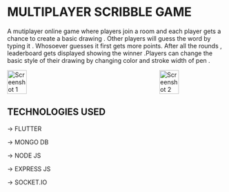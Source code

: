 # MULTIPLAYER SCRIBBLE GAME

A mutiplayer online game where players join a room and each player gets a chance to create a basic drawing . Other players will guess the word by typing it . Whosoever guesses it first gets more points. After all the rounds , leaderboard gets displayed showing the winner .Players can change the basic style of their drawing  by changing color and stroke width of pen . 

<div style="display: flex; justify-content: space-between; flex-wrap: wrap;">
  <img src="https://github.com/user-attachments/assets/4cd2b9e8-0bb9-4bab-9618-63b424283949" alt="Screenshot 1" width="30%"/>
  <img src="https://github.com/user-attachments/assets/389e9ebf-8bff-45ef-8889-4a641e7a6f0d" alt="Screenshot 2" width="30%"/>
</div>

## TECHNOLOGIES USED 

-> FLUTTER 

-> MONGO DB 

-> NODE JS 

-> EXPRESS JS

-> SOCKET.IO

